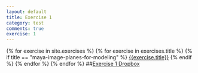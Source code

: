 ```yaml
---
layout: default
title: Exercise 1
category: test
comments: true
exercise: 1
---
```


{% for exercise in site.exercises %}
   {% for exercise in exercises.title %}
       {% if title == "maya-image-planes-for-modeling" %}
           <a href="{{ topic.url | prepend: site.baseurl }}">{{exercise.title}}</a>
        {% endif %}
   {% endfor %}
 {% endfor %}
##[Exercise 1 Dropbox](dropbox.psu.edu)
